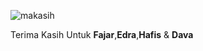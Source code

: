 ![makasih](https://encrypted-tbn0.gstatic.com/images?q=tbn:ANd9GcQVRnBoAnH0gHHNo-yXKZr1lCttoIDT0wNlaQ&usqp=CAU)

Terima Kasih Untuk **Fajar**,**Edra**,**Hafis** & **Dava**